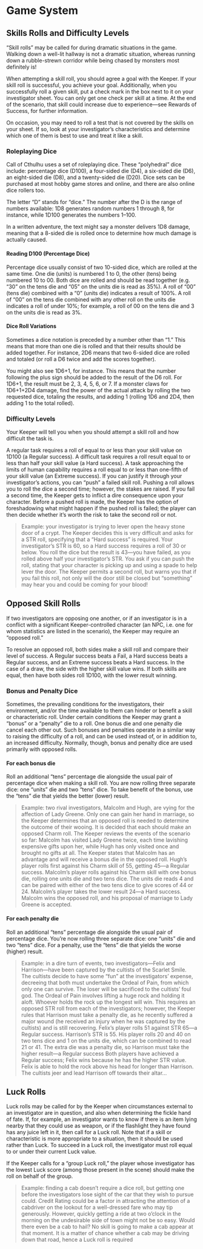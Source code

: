 <a id="gamesystem"></a>

# Game System

<a id="skillrolls"></a>

## Skills Rolls and Difficulty Levels
“Skill rolls” may be called for during dramatic situations in the game. Walking down a well-lit hallway is not a dramatic situation, whereas running down a rubble-strewn corridor while being chased by monsters most definitely is!

When attempting a skill roll, you should agree a goal with the Keeper. If your skill roll is successful, you achieve your goal. Additionally, when you successfully roll a given skill, put a check mark in the box next to it on your investigator sheet. You can only get one check per skill at a time. At the end of the scenario, that skill could increase due to experience—see Rewards of Success, for further information.

On occasion, you may need to roll a test that is not covered by the skills on your sheet. If so, look at your investigator’s characteristics and determine which one of them is best to use and treat it like a skill.

### Roleplaying Dice
Call of Cthulhu uses a set of roleplaying dice. These “polyhedral” dice include: percentage dice (D100), a four-sided die (D4), a six-sided die (D6), an eight-sided die (D8), and a twenty-sided die (D20). Dice sets can be purchased at most hobby game stores and online, and there are also online dice rollers too.

The letter “D” stands for “dice.” The number after the D is the range of numbers available: 1D8 generates random numbers 1 through 8, for instance, while 1D100 generates the numbers 1–100.

In a written adventure, the text might say a monster delivers 1D8 damage, meaning that a 8-sided die is rolled once to determine how much damage is actually caused.

#### Reading D100 (Percentage Dice)
Percentage dice usually consist of two 10-sided dice, which are rolled at the same time. One die (units) is numbered 1 to 0, the other (tens) being numbered 10 to 00. Both dice are rolled and should be read together (e.g. “30” on the tens die and “05” on the units die is read as 35%). A roll of “00” (tens die) combined with a “0” (units die) indicates a result of 100%. A roll of “00” on the tens die combined with any other roll on the units die indicates a roll of under 10%; for example, a roll of 00 on the tens die and 3 on the units die is read as 3%.

#### Dice Roll Variations
Sometimes a dice notation is preceded by a number other than “1.” This means that more than one die is rolled and that their results should be added together. For instance, 2D6 means that two 6-sided dice are rolled and totaled (or roll a D6 twice and add the scores together).

You might also see 1D6+1, for instance. This means that the number following the plus sign should be added to the result of the D6 roll. For 1D6+1, the result must be 2, 3, 4, 5, 6, or 7. If a monster claws for 1D6+1+2D4 damage, find the power of the actual attack by rolling the two requested dice, totaling the results, and adding 1 (rolling 1D6 and 2D4, then adding 1 to the total rolled).

### Difficulty Levels
Your Keeper will tell you when you should attempt a skill roll and how difficult the task is.

A regular task requires a roll of equal to or less than your skill value on 1D100 (a Regular success).
A difficult task requires a roll result equal to or less than half your skill value (a Hard success).
A task approaching the limits of human capability requires a roll equal to or less than one-fifth of your skill value (an Extreme success).
If you can justify it through your investigator’s actions, you can “push” a failed skill roll. Pushing a roll allows you to roll the dice a second time; however, the stakes are raised. If you fail a second time, the Keeper gets to inflict a dire consequence upon your character. Before a pushed roll is made, the Keeper has the option of foreshadowing what might happen if the pushed roll is failed; the player can then decide whether it’s worth the risk to take the second roll or not.

> Example: your investigator is trying to lever open the heavy stone door of a crypt. The Keeper decides this is very difficult and asks for a STR roll, specifying that a “Hard success” is required. Your investigator’s STR is 60, so a Hard success requires a roll of 30 or below. You roll the dice but the result is 43—you have failed, as you rolled above half your investigator’s STR. You ask if you can push the roll, stating that your character is picking up and using a spade to help lever the door. The Keeper permits a second roll, but warns you that if you fail this roll, not only will the door still be closed but “something” may hear you and could be coming for your blood!

<a id="opposedrolls"></a>

## Opposed Skill Rolls
If two investigators are opposing one another, or if an investigator is in a conflict with a significant Keeper-controlled character (an NPC, i.e. one for whom statistics are listed in the scenario), the Keeper may require an “opposed roll.”

To resolve an opposed roll, both sides make a skill roll and compare their level of success. A Regular success beats a Fail, a Hard success beats a Regular success, and an Extreme success beats a Hard success. In the case of a draw, the side with the higher skill value wins. If both skills are equal, then have both sides roll 1D100, with the lower result winning.

### Bonus and Penalty Dice
Sometimes, the prevailing conditions for the investigators, their environment, and/or the time available to them can hinder or benefit a skill or characteristic roll. Under certain conditions the Keeper may grant a “bonus” or a “penalty” die to a roll. One bonus die and one penalty die cancel each other out. Such bonuses and penalties operate in a similar way to raising the difficulty of a roll, and can be used instead of, or in addition to, an increased difficulty. Normally, though, bonus and penalty dice are used primarily with opposed rolls.

#### For each bonus die
Roll an additional “tens” percentage die alongside the usual pair of percentage dice when making a skill roll. You are now rolling three separate dice: one “units” die and two “tens” dice. To take benefit of the bonus, use the “tens” die that yields the better (lower) result.

> Example: two rival investigators, Malcolm and Hugh, are vying for the affection of Lady Greene. Only one can gain her hand in marriage, so the Keeper determines that an opposed roll is needed to determine the outcome of their wooing. It is decided that each should make an opposed Charm roll. The Keeper reviews the events of the scenario so far: Malcolm has visited Lady Greene twice, each time lavishing expensive gifts upon her, while Hugh has only visited once and brought no gifts at all. The Keeper states that Malcolm has an advantage and will receive a bonus die in the opposed roll. Hugh’s player rolls first against his Charm skill of 55, getting 45—a Regular success.
Malcolm’s player rolls against his Charm skill with one bonus die, rolling one units die and two tens dice. The units die reads 4 and can be paired with either of the two tens dice to give scores of 44 or 24. Malcolm’s player takes the lower result 24—a Hard success.
Malcolm wins the opposed roll, and his proposal of marriage to Lady Greene is accepted.

#### For each penalty die
Roll an additional “tens” percentage die alongside the usual pair of percentage dice. You’re now rolling three separate dice: one “units” die and two “tens” dice. For a penalty, use the “tens” die that yields the worse (higher) result.

> Example: in a dire turn of events, two investigators—Felix and Harrison—have been captured by the cultists of the Scarlet Smile. The cultists decide to have some “fun” at the investigators’ expense, decreeing that both must undertake the Ordeal of Pain, from which only one can survive. The loser will be sacrificed to the cultists’ foul god.
The Ordeal of Pain involves lifting a huge rock and holding it aloft. Whoever holds the rock up the longest will win. This requires an opposed STR roll from each of the investigators; however, the Keeper rules that Harrison must take a penalty die, as he recently suffered a major wound (he received an injury when he was captured by the cultists) and is still recovering.
Felix’s player rolls 51 against STR 65—a Regular success.
Harrison’s STR is 55. His player rolls 20 and 40 on two tens dice and 1 on the units die, which can be combined to read 21 or 41. The extra die was a penalty die, so Harrison must take the higher result—a Regular success
Both players have achieved a Regular success; Felix wins because he has the higher STR value. Felix is able to hold the rock above his head for longer than Harrison. The cultists jeer and lead Harrison off towards their altar...
 
 <a id="luckrolls"></a>

## Luck Rolls
Luck rolls may be called for by the Keeper when circumstances external to an investigator are in question, and also when determining the fickle hand of fate. If, for example, an investigator wants to know if there is an item lying nearby that they could use as weapon, or if the flashlight they have found has any juice left in it, then call for a Luck roll. Note that if a skill or characteristic is more appropriate to a situation, then it should be used rather than Luck. To succeed in a Luck roll, the investigator must roll equal to or under their current Luck value.

If the Keeper calls for a “group Luck roll,” the player whose investigator has the lowest Luck score (among those present in the scene) should make the roll on behalf of the group.

> Example: finding a cab doesn’t require a dice roll, but getting one before the investigators lose sight of the car that they wish to pursue could. Credit Rating could be a factor in attracting the attention of a cabdriver on the lookout for a well-dressed fare who may tip generously. However, quickly getting a ride at two o’clock in the morning on the undesirable side of town might not be so easy. Would there even be a cab to hail? No skill is going to make a cab appear at that moment. It is a matter of chance whether a cab may be driving down that road, hence a Luck roll is required
